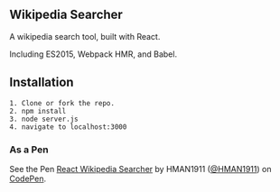 ## Wikipedia Searcher
A wikipedia search tool, built with React.

Including ES2015, Webpack HMR, and Babel.

## Installation
```
1. Clone or fork the repo.
2. npm install
3. node server.js
4. navigate to localhost:3000
```

### As a Pen
<p data-height="175" data-theme-id="dark" data-slug-hash="dMobeZ" data-default-tab="js,result" data-user="HMAN1911" data-embed-version="2" class="codepen">See the Pen <a href="http://codepen.io/HMAN1911/pen/dMobeZ/">React Wikipedia Searcher</a> by HMAN1911 (<a href="http://codepen.io/HMAN1911">@HMAN1911</a>) on <a href="http://codepen.io">CodePen</a>.</p>
<script async src="//assets.codepen.io/assets/embed/ei.js"></script>
